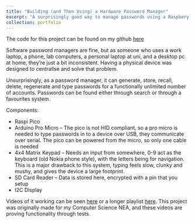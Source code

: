 ```yaml
---
title: "Building (and Then Using) a Hardware Password Manager"
excerpt: "A surprisingly good way to manage passwords using a Raspbery Pi Pico and an HID compatible Arduino<br/><br/><img src='/images/passwordmanager.png'>"
collection: portfolio
---
```


The code for this project can be found on my github [here](https://github.com/tomjowen/PasswordMGR)

Software password managers are fine, but as someone who uses a work laptop, a phone, lab computers, a personal laptop at uni, and a desktop pc at home, they’re just a bit inconsistent. Having a physical device was designed to centralise and solve that problem. 

Unsurprisingly, as a password manager, it can generate, store, recall, delete, regenerate and type passwords for a functionally unlimited number of accounts.  Passwords can be found either through search or through a favourites system. 

Components:
* Raspi Pico
* Arduino Pro Micro – The pico is not HID compliant, so a pro micro is needed to type passwords in to a device over USB, they communicate over serial. The pico can be powered from the micro, so only one cable is needed 
* 4x4 Matrix Keypad – Needs an input from somewhere, 0-9 act as the keyboard (old Nokia phone style), with the letters being for navigation. This is a major drawback to this system, typing feels slow, clunky and mushy, and gives the device a large footprint. 
* SD Card Reader – Data is stored here, encrypted with a pin that you setup
* I2C Display

Videos of it working can be seen [here](https://www.youtube.com/shorts/KOHCZmaIBUA) or a longer playlist [here](https://www.youtube.com/playlist?list=PLouFc3BkexWFiNbRgFanChZ0leR1_jGs7). This project was originally made for my Computer Science NEA, and these videos are proving functionality through tests.
